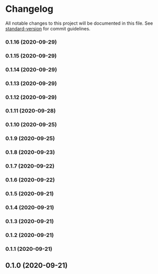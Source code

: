 # Changelog

All notable changes to this project will be documented in this file. See [standard-version](https://github.com/conventional-changelog/standard-version) for commit guidelines.

### 0.1.16 (2020-09-29)

### 0.1.15 (2020-09-29)

### 0.1.14 (2020-09-29)

### 0.1.13 (2020-09-29)

### 0.1.12 (2020-09-29)

### 0.1.11 (2020-09-28)

### 0.1.10 (2020-09-25)

### 0.1.9 (2020-09-25)

### 0.1.8 (2020-09-23)

### 0.1.7 (2020-09-22)

### 0.1.6 (2020-09-22)

### 0.1.5 (2020-09-21)

### 0.1.4 (2020-09-21)

### 0.1.3 (2020-09-21)

### 0.1.2 (2020-09-21)

### 0.1.1 (2020-09-21)

## 0.1.0 (2020-09-21)
